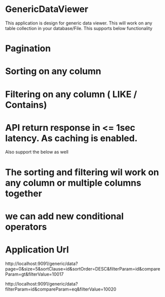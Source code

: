 # GenericDataViewer

This application is design  for generic data viewer.
This will work on any table collection in your database/File.
This supports below functionality

# Pagination
# Sorting on any column
# Filtering on any column ( LIKE / Contains)
# API  return response in <= 1sec latency. As caching is enabled.


Also  support the below as well

# The sorting and filtering wil work on any column or multiple columns together
# we can add new conditional operators 




# Application Url

http://localhost:9091/generic/data?page=0&size=5&sortClause=id&sortOrder=DESC&filterParam=id&compareParam=gt&filterValue=10017

http://localhost:9091/generic/data?filterParam=id&compareParam=eq&filterValue=10020
